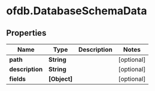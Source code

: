 # ofdb.DatabaseSchemaData

## Properties

Name | Type | Description | Notes
------------ | ------------- | ------------- | -------------
**path** | **String** |  | [optional] 
**description** | **String** |  | [optional] 
**fields** | **[Object]** |  | [optional] 


